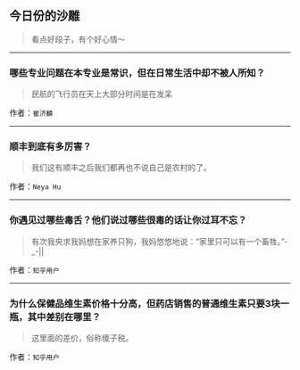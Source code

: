 ## 今日份的沙雕

> 看点好段子，有个好心情～


 
---

### 哪些专业问题在本专业是常识，但在日常生活中却不被人所知？

> 民航的飞行员在天上大部分时间是在发呆


作者：`崔济麟`

---

### 顺丰到底有多厉害？

> 我们这有顺丰之后我们都再也不说自己是农村的了。


作者：`Neya Hu`

---

### 你遇见过哪些毒舌？他们说过哪些很毒的话让你过耳不忘？

> 有次我央求我妈想在家养只狗，我妈悠悠地说：“家里只可以有一个畜牲。”-_-||


作者：`知乎用户`

---

### 为什么保健品维生素价格十分高，但药店销售的普通维生素只要3块一瓶，其中差别在哪里？

> 这里面的差价，俗称傻子税。


作者：`知乎用户`